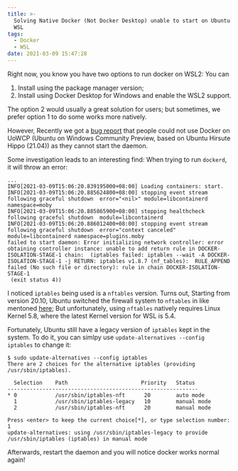 ```yaml
---
title: >-
  Solving Native Docker (Not Docker Desktop) unable to start on Ubuntu 20.10+ on
  WSL
tags:
  - Docker
  - WSL
date: 2021-03-09 15:47:28
---
```


Right now, you know you have two options to run docker on WSL2: You can

1. Install using the package manager version;
2. Install using Docker Desktop for Windows and enable the WSL2 support.

The option 2 would usually a great solution for users; but sometimes, we prefer option 1 to do some works more natively. 

However, Recently we got a [bug report](https://bugs.launchpad.net/ubuntu-wsl-integration/+bug/1908539) that people could not use Docker on UoWCP (Ubuntu on Windows Community Preview, based on Ubuntu Hirsute Hippo (21.04)) as they cannot start the daemon.

Some investigation leads to an interesting find: When trying to run `dockerd`, it will throw an error:

```
...
INFO[2021-03-09T15:06:20.839195000+08:00] Loading containers: start.
INFO[2021-03-09T15:06:20.885624800+08:00] stopping event stream following graceful shutdown  error="<nil>" module=libcontainerd namespace=moby
INFO[2021-03-09T15:06:20.885865900+08:00] stopping healthcheck following graceful shutdown  module=libcontainerd
INFO[2021-03-09T15:06:20.886012400+08:00] stopping event stream following graceful shutdown  error="context canceled" module=libcontainerd namespace=plugins.moby
failed to start daemon: Error initializing network controller: error obtaining controller instance: unable to add return rule in DOCKER-ISOLATION-STAGE-1 chain:  (iptables failed: iptables --wait -A DOCKER-ISOLATION-STAGE-1 -j RETURN: iptables v1.8.7 (nf_tables):  RULE_APPEND failed (No such file or directory): rule in chain DOCKER-ISOLATION-STAGE-1
 (exit status 4))
```

I noticed `iptables` being used is a `nftables` version. Turns out, Starting from version 20.10, Ubuntu switched the firewall system to `nftables` in like mentoned [here](https://net2.com/ubuntu-20-10-comes-with-nftables-as-firewall/); But unfortunately, using `nftables` natively requires Linux Kernel 5.8, where the latest Kernel version for WSL is 5.4. 

Fortunately, Ubuntu still have a legacy version of `iptables` kept in the system. To do it, you can simlpy use `update-alternatives --config iptables` to change it:

```
$ sudo update-alternatives --config iptables
There are 2 choices for the alternative iptables (providing /usr/sbin/iptables).

  Selection    Path                       Priority   Status
------------------------------------------------------------
* 0            /usr/sbin/iptables-nft      20        auto mode
  1            /usr/sbin/iptables-legacy   10        manual mode
  2            /usr/sbin/iptables-nft      20        manual mode

Press <enter> to keep the current choice[*], or type selection number: 1
update-alternatives: using /usr/sbin/iptables-legacy to provide /usr/sbin/iptables (iptables) in manual mode
```

Afterwards, restart the daemon and you will notice docker works normal again!